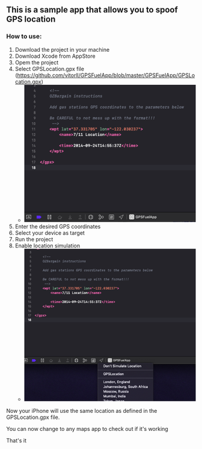 ## This is a sample app that allows you to spoof GPS location

### How to use:

1. Download the project in your machine
2. Download Xcode from AppStore
3. Opem the project
4. Select GPSLocation.gpx file (https://github.com/vitorll/GPSFuelApp/blob/master/GPSFuelApp/GPSLocation.gpx)	
	- ![location_file_image](GPSFuelApp/location_file_image.png)
5. Enter the desired GPS coordinates
6. Select your device as target
7. Run the project
8. Enable location simulation	
	- ![location_feature_image](GPSFuelApp/location_feature_image.png)

Now your iPhone will use the same location as defined in the GPSLocation.gpx file. 

You can now change to any maps app to check out if it's working

That's it